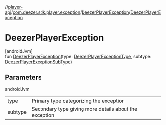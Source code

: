 //[player-api](../../../index.md)/[com.deezer.sdk.player.exception](../index.md)/[DeezerPlayerException](index.md)/[DeezerPlayerException](-deezer-player-exception.md)

# DeezerPlayerException

[androidJvm]\
fun [DeezerPlayerException](-deezer-player-exception.md)(type: [DeezerPlayerExceptionType](../-deezer-player-exception-type/index.md), subtype: [DeezerPlayerExceptionSubType](../-deezer-player-exception-sub-type/index.md))

## Parameters

androidJvm

| | |
|---|---|
| type | Primary type categorizing the exception |
| subtype | Secondary type giving more details about the exception |
